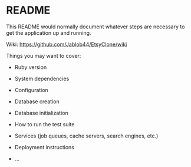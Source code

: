 # README

This README would normally document whatever steps are necessary to get the
application up and running.


Wiki:
https://github.com/Jablob44/EtsyClone/wiki

Things you may want to cover:

* Ruby version

* System dependencies

* Configuration

* Database creation

* Database initialization

* How to run the test suite

* Services (job queues, cache servers, search engines, etc.)

* Deployment instructions

* ...
